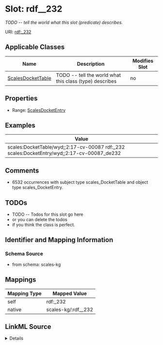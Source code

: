 

# Slot: rdf__232


_TODO -- tell the world what this slot (predicate) describes._





URI: [rdf:_232](http://www.w3.org/1999/02/22-rdf-syntax-ns#_232)



<!-- no inheritance hierarchy -->





## Applicable Classes

| Name | Description | Modifies Slot |
| --- | --- | --- |
| [ScalesDocketTable](../classes/ScalesDocketTable.md) | TODO -- tell the world what this class (type) describes |  no  |







## Properties

* Range: [ScalesDocketEntry](../classes/ScalesDocketEntry.md)






## Examples

| Value |
| --- |
| scales:DocketTable/wyd;;2:17-cv-00087 rdf:_232 scales:DocketEntry/wyd;;2:17-cv-00087_de232 |

## Comments

* 6532 occurrences with subject type scales_DocketTable and object type scales_DocketEntry.

## TODOs

* TODO -- Todos for this slot go here
* or you can delete the todos
* if you think the class is perfect.

## Identifier and Mapping Information







### Schema Source


* from schema: scales-kg




## Mappings

| Mapping Type | Mapped Value |
| ---  | ---  |
| self | rdf:_232 |
| native | scales-kg/:rdf__232 |




## LinkML Source

<details>
```yaml
name: rdf__232
description: TODO -- tell the world what this slot (predicate) describes.
todos:
- TODO -- Todos for this slot go here
- or you can delete the todos
- if you think the class is perfect.
comments:
- 6532 occurrences with subject type scales_DocketTable and object type scales_DocketEntry.
examples:
- value: scales:DocketTable/wyd;;2:17-cv-00087 rdf:_232 scales:DocketEntry/wyd;;2:17-cv-00087_de232
from_schema: scales-kg
rank: 1000
slot_uri: rdf:_232
alias: rdf__232
domain_of:
- scales_DocketTable
range: scales_DocketEntry

```
</details>